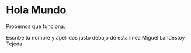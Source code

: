 # Hola Mundo

Probemos que funciona.

Escribe tu nombre y apellidos justo debajo de esta línea
Miguel Landestoy Tejeda

